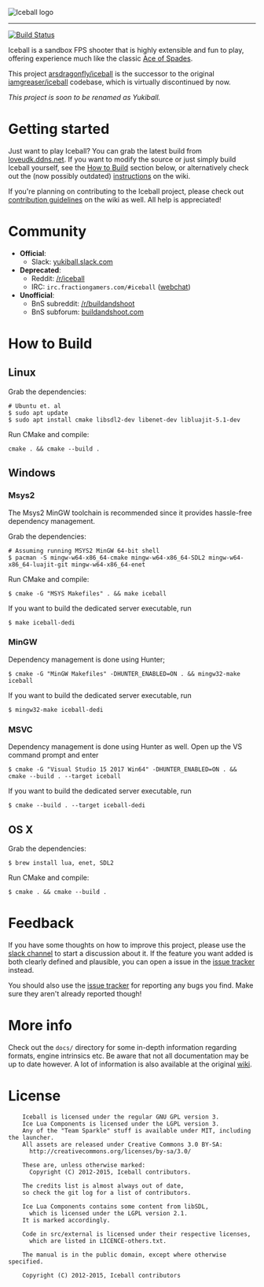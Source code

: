 ![Iceball logo](https://raw.githubusercontent.com/iamgreaser/iceball/master/pkg/iceball/gfx/splash_logo.png)

----------------

[![Build Status](https://travis-ci.org/arsdragonfly/iceball.svg?branch=dev)](https://travis-ci.org/arsdragonfly/iceball)

Iceball is a sandbox FPS shooter that is highly extensible and fun to play, offering experience much like the classic [Ace of Spades](http://en.wikipedia.org/wiki/Ace_of_Spades_(video_game)).

This project [arsdragonfly/iceball](https://github.com/arsdragonfly/iceball) is the successor to the original [iamgreaser/iceball](https://github.com/iamgreaser/iceball) codebase, which is virtually discontinued by now.

*This project is soon to be renamed as Yukiball.*

# Getting started

Just want to play Iceball? You can grab the latest build from [loveudk.ddns.net](http://loveudk.ddns.net/iceball.zip). If you want to modify the source or just simply build Iceball yourself, see the [How to Build](#How-to-Build) section below, or alternatively check out the (now possibly outdated) [instructions](https://github.com/iamgreaser/iceball/wiki/Building) on the wiki.

If you're planning on contributing to the Iceball project, please check out [contribution guidelines](https://github.com/iamgreaser/iceball/wiki/Helping-out) on the wiki as well. All help is appreciated!

# Community

-   **Official**:
    -   Slack: [yukiball.slack.com](https://yukiball.slack.com)
-   **Deprecated**:
    -   Reddit: [/r/iceball](http://reddit.com/r/iceball)
    -   IRC: `irc.fractiongamers.com/#iceball` ([webchat](http://webchat.fractiongamers.com/?channels=iceball))
-   **Unofficial**:
    -   BnS subreddit: [/r/buildandshoot](http://reddit.com/r/buildandshoot)
    -   BnS subforum: [buildandshoot.com](http://www.buildandshoot.com/viewforum.php?f=84)

# How to Build

## Linux

Grab the dependencies:

```
# Ubuntu et. al
$ sudo apt update
$ sudo apt install cmake libsdl2-dev libenet-dev libluajit-5.1-dev
```

Run CMake and compile:

```
cmake . && cmake --build .
```

## Windows

### Msys2

The Msys2 MinGW toolchain is recommended since it provides hassle-free dependency management.

Grab the dependencies:

```
# Assuming running MSYS2 MinGW 64-bit shell
$ pacman -S mingw-w64-x86_64-cmake mingw-w64-x86_64-SDL2 mingw-w64-x86_64-luajit-git mingw-w64-x86_64-enet
```

Run CMake and compile:

```
$ cmake -G "MSYS Makefiles" . && make iceball
```

If you want to build the dedicated server executable, run

```
$ make iceball-dedi
```

### MinGW

Dependency management is done using Hunter;

```
$ cmake -G "MinGW Makefiles" -DHUNTER_ENABLED=ON . && mingw32-make iceball
```

If you want to build the dedicated server executable, run

```
$ mingw32-make iceball-dedi
```

### MSVC

Dependency management is done using Hunter as well. Open up the VS command prompt and enter

```
$ cmake -G "Visual Studio 15 2017 Win64" -DHUNTER_ENABLED=ON . && cmake --build . --target iceball
```

If you want to build the dedicated server executable, run

```
$ cmake --build . --target iceball-dedi
```

## OS X

Grab the dependencies:

```
$ brew install lua, enet, SDL2
```

Run CMake and compile:

```
$ cmake . && cmake --build .
```

# Feedback

If you have some thoughts on how to improve this project, please use the [slack channel](https://yukiball.slack.com) to start a discussion about it. If the feature you want added is both clearly defined and plausible, you can open a issue in the [issue tracker](https://github.com/arsdragonfly/iceball/issues) instead.

You should also use the [issue tracker](https://github.com/arsdragonfly/iceball/issues) for reporting any bugs you find. Make sure they aren't already reported though!

# More info

Check out the `docs/` directory for some in-depth information regarding formats, engine intrinsics etc. Be aware that not all documentation may be up to date however. A lot of information is also available at the original [wiki](https://github.com/iamgreaser/iceball/wiki).

# License

```
    Iceball is licensed under the regular GNU GPL version 3.
    Ice Lua Components is licensed under the LGPL version 3.
    Any of the "Team Sparkle" stuff is available under MIT, including the launcher.
    All assets are released under Creative Commons 3.0 BY-SA:
      http://creativecommons.org/licenses/by-sa/3.0/

    These are, unless otherwise marked:
      Copyright (C) 2012-2015, Iceball contributors.

    The credits list is almost always out of date,
    so check the git log for a list of contributors.

    Ice Lua Components contains some content from libSDL,
      which is licensed under the LGPL version 2.1.
    It is marked accordingly.

    Code in src/external is licensed under their respective licenses,
      which are listed in LICENCE-others.txt.

    The manual is in the public domain, except where otherwise specified.

    Copyright (C) 2012-2015, Iceball contributors
```
